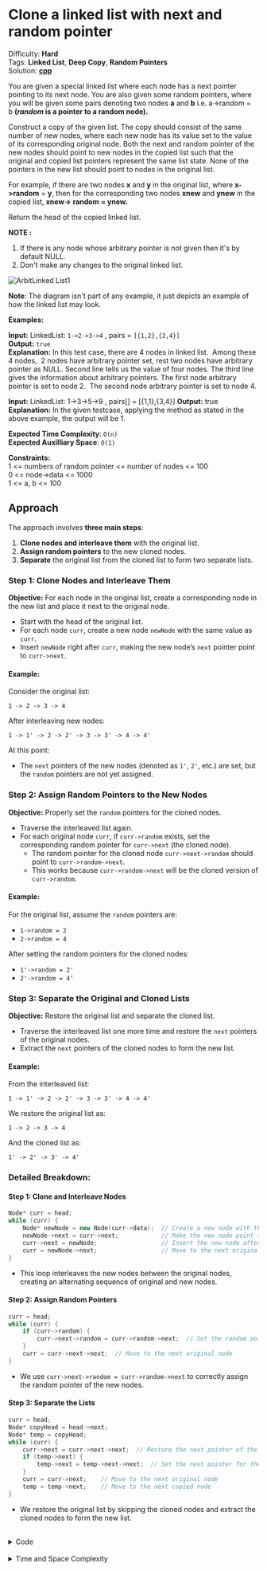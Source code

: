 # Clone a linked list with next and random pointer

Difficulty: **Hard** <br>
Tags: **Linked List**, **Deep Copy**, **Random Pointers** <br>
Solution: **[cpp](cloneALinkedList.cpp)** <br>

You are given a special linked list where each node has a next pointer pointing to its next node. You are also given some random pointers, where you will be given some pairs denoting two nodes **a** and **b** i.e. a->random = b **(*random* is a pointer to a random node).**

Construct a copy of the given list. The copy should consist of the same number of new nodes, where each new node has its value set to the value of its corresponding original node. Both the next and random pointer of the new nodes should point to new nodes in the copied list such that the original and copied list pointers represent the same list state. None of the pointers in the new list should point to nodes in the original list.

For example, if there are two nodes **x** and **y** in the original list, where **x->random** = **y**, then for the corresponding two nodes **xnew** and **ynew** in the copied list, **xnew->** **random** **= ynew.**

Return the head of the copied linked list.

**NOTE :**   
1. If there is any node whose arbitrary pointer is not given then it's by default NULL.   
2. Don't make any changes to the original linked list.

![ArbitLinked List1](https://contribute.geeksforgeeks.org/wp-content/uploads/clone.jpg "ArbitLinked List1")

**Note**: The diagram isn't part of any example, it just depicts an example of how the linked list may look.

**Examples:**

**Input:** LinkedList: `1->2->3->4` , pairs = `[{1,2},{2,4}]` <br>
**Output:** `true` <br>
**Explanation:** In this test case, there are 4 nodes in linked list.  Among these 4 nodes,  2 nodes have arbitrary pointer set, rest two nodes have arbitrary pointer as NULL. Second line tells us the value of four nodes. The third line gives the information about arbitrary pointers. The first node arbitrary pointer is set to node 2.  The second node arbitrary pointer is set to node 4.

**Input:** LinkedList: 1->3->5->9 , pairs[] = [{1,1},{3,4}]
**Output:** true
**Explanation:** In the given testcase, applying the method as stated in the above example, the output will be 1.

**Expected Time Complexity**: `O(n)` <br>
**Expected Auxilliary Space**: `O(1)` <br>

**Constraints:**  
1 <= numbers of random pointer <= number of nodes <= 100  
0 <= node->data <= 1000  
1 <= a, b <= 100


## Approach

The approach involves **three main steps**:
1. **Clone nodes and interleave them** with the original list.
2. **Assign random pointers** to the new cloned nodes.
3. **Separate** the original list from the cloned list to form two separate lists.

### Step 1: Clone Nodes and Interleave Them

**Objective:** For each node in the original list, create a corresponding node in the new list and place it next to the original node.

- Start with the head of the original list.
- For each node `curr`, create a new node `newNode` with the same value as `curr`.
- Insert `newNode` right after `curr`, making the new node’s `next` pointer point to `curr->next`.

#### Example:
Consider the original list:
```
1 -> 2 -> 3 -> 4
```
After interleaving new nodes:
```
1 -> 1' -> 2 -> 2' -> 3 -> 3' -> 4 -> 4'
```

At this point:
- The `next` pointers of the new nodes (denoted as `1'`, `2'`, etc.) are set, but the `random` pointers are not yet assigned.

### Step 2: Assign Random Pointers to the New Nodes

**Objective:** Properly set the `random` pointers for the cloned nodes.

- Traverse the interleaved list again.
- For each original node `curr`, if `curr->random` exists, set the corresponding random pointer for `curr->next` (the cloned node).
  - The random pointer for the cloned node `curr->next->random` should point to `curr->random->next`.
  - This works because `curr->random->next` will be the cloned version of `curr->random`.

#### Example:
For the original list, assume the `random` pointers are:
- `1->random = 2`
- `2->random = 4`

After setting the random pointers for the cloned nodes:
- `1'->random = 2'`
- `2'->random = 4'`

### Step 3: Separate the Original and Cloned Lists

**Objective:** Restore the original list and separate the cloned list.

- Traverse the interleaved list one more time and restore the `next` pointers of the original nodes.
- Extract the `next` pointers of the cloned nodes to form the new list.

#### Example:
From the interleaved list:
```
1 -> 1' -> 2 -> 2' -> 3 -> 3' -> 4 -> 4'
```
We restore the original list as:
```
1 -> 2 -> 3 -> 4
```
And the cloned list as:
```
1' -> 2' -> 3' -> 4'
```


### Detailed Breakdown:

#### Step 1: Clone and Interleave Nodes
```cpp
Node* curr = head;
while (curr) {
    Node* newNode = new Node(curr->data);  // Create a new node with the same value
    newNode->next = curr->next;            // Make the new node point to the next node
    curr->next = newNode;                  // Insert the new node after the original node
    curr = newNode->next;                  // Move to the next original node
}
```

- This loop interleaves the new nodes between the original nodes, creating an alternating sequence of original and new nodes.

#### Step 2: Assign Random Pointers
```cpp
curr = head;
while (curr) {
    if (curr->random) {
        curr->next->random = curr->random->next;  // Set the random pointer for the new node
    }
    curr = curr->next->next;  // Move to the next original node
}
```

- We use `curr->next->random = curr->random->next` to correctly assign the random pointer of the new nodes.

#### Step 3: Separate the Lists
```cpp
curr = head;
Node* copyHead = head->next;
Node* temp = copyHead;
while (curr) {
    curr->next = curr->next->next;  // Restore the next pointer of the original node
    if (temp->next) {
        temp->next = temp->next->next;  // Set the next pointer for the copied node
    }
    curr = curr->next;    // Move to the next original node
    temp = temp->next;    // Move to the next copied node
}
```

- We restore the original list by skipping the cloned nodes and extract the cloned nodes to form the new list.



<br>
<details>
<summary>Code</summary>

```cpp
#include <iostream>
using namespace std;

// Definition for a Node
struct Node {
    int data;
    Node* next;
    Node* random;

    Node(int _data) {
        data = _data;
        next = NULL;
        random = NULL;
    }
};

// Function to copy the list with next and random pointers
Node* copyList(Node* head) {
    if (!head) return NULL;

    // Step 1: Create new nodes and interleave them with original nodes
    Node* curr = head;
    while (curr) {
        Node* newNode = new Node(curr->data);
        newNode->next = curr->next;
        curr->next = newNode;
        curr = newNode->next;
    }

    // Step 2: Assign random pointers to the new nodes
    curr = head;
    while (curr) {
        if (curr->random) {
            curr->next->random = curr->random->next;
        }
        curr = curr->next->next;
    }

    // Step 3: Separate the copied list from the original list
    curr = head;
    Node* copyHead = head->next;
    Node* temp = copyHead;
    while (curr) {
        curr->next = curr->next->next;
        if (temp->next) {
            temp->next = temp->next->next;
        }
        curr = curr->next;
        temp = temp->next;
    }

    return copyHead;
}

// Function to print the list (for testing purposes)
void printList(Node* head) {
    Node* curr = head;
    while (curr) {
        cout << "Node value: " << curr->data;
        if (curr->random) {
            cout << ", Random points to: " << curr->random->data;
        } else {
            cout << ", Random points to: NULL";
        }
        cout << endl;
        curr = curr->next;
    }
}

int main() {
    // Creating the linked list: 1 -> 2 -> 3 -> 4
    Node* head = new Node(1);
    head->next = new Node(2);
    head->next->next = new Node(3);
    head->next->next->next = new Node(4);

    // Setting up random pointers
    head->random = head->next;            // 1's random points to 2
    head->next->random = head->next->next->next; // 2's random points to 4

    // Copying the list
    Node* copiedList = copyList(head);

    // Printing the copied list
    cout << "Copied List:" << endl;
    printList(copiedList);

    return 0;
}

```
</details>

<br>
<details>
<summary>Time and Space Complexity</summary>

- **Time Complexity**: `O(n)` because we traverse the list 3 times (once for interleaving, once for setting `random` pointers, and once for separating the lists).
- **Space Complexity**: `O(1)` extra space (excluding the space required for the new nodes), since we do not use any additional data structures like hashmaps or arrays.
</details>